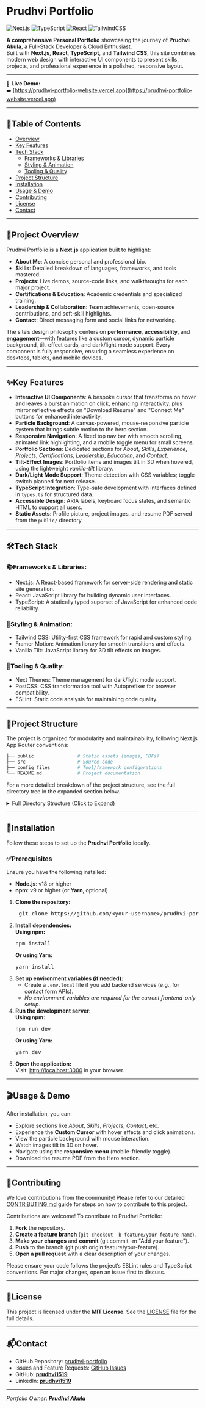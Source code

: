 # Prudhvi Portfolio

![Next.js](https://img.shields.io/badge/Next.js-000000?style=for-the-badge&logo=nextdotjs&logoColor=white)
![TypeScript](https://img.shields.io/badge/TypeScript-3178C6?style=for-the-badge&logo=typescript&logoColor=white)
![React](https://img.shields.io/badge/React-61DAFB?style=for-the-badge&logo=react&logoColor=black)
![TailwindCSS](https://img.shields.io/badge/Tailwind_CSS-06B6D4?style=for-the-badge&logo=tailwind-css&logoColor=white)

**A comprehensive Personal Portfolio** showcasing the journey of **Prudhvi Akula**, a Full-Stack Developer & Cloud Enthusiast.  
Built with **Next.js**, **React**, **TypeScript**, and **Tailwind CSS**, this site combines modern web design with interactive UI components to present skills, projects, and professional experience in a polished, responsive layout.

---

🔗 **Live Demo:**  
➡️ [https://prudhvi-portfolio-website.vercel.app](https://prudhvi-portfolio-website.vercel.app)

---

## 📑Table of Contents

- [Overview](#overview)
- [Key Features](#key-features)
- [Tech Stack](#%EF%B8%8F-tech-stack)
  - [Frameworks & Libraries](#frameworks--libraries)
  - [Styling & Animation](#styling--animation)
  - [Tooling & Quality](#tooling--quality)
- [Project Structure](#project-structure)
- [Installation](#installation)
- [Usage & Demo](#usage--demo)
- [Contributing](#contributing)
- [License](#license)
- [Contact](#contact)

---

## 📝Project Overview

Prudhvi Portfolio is a **Next.js** application built to highlight:
- **About Me**: A concise personal and professional bio.
- **Skills**: Detailed breakdown of languages, frameworks, and tools mastered.
- **Projects**: Live demos, source-code links, and walkthroughs for each major project.
- **Certifications & Education**: Academic credentials and specialized training.
- **Leadership & Collaboration**: Team achievements, open-source contributions, and soft-skill highlights.
- **Contact**: Direct messaging form and social links for networking.

The site’s design philosophy centers on **performance**, **accessibility**, and **engagement**—with features like a custom cursor, dynamic particle background, tilt-effect cards, and dark/light mode support. Every component is fully responsive, ensuring a seamless experience on desktops, tablets, and mobile devices.

---

## ✨Key Features

- **Interactive UI Components**: A bespoke cursor that transforms on hover and leaves a burst animation on click, enhancing interactivity. plus mirror reflective effects on "Download Resume" and "Connect Me" buttons for enhanced interactivity.
- **Particle Background**: A canvas-powered, mouse‐responsive particle system that brings subtle motion to the hero section.
- **Responsive Navigation**: A fixed top nav bar with smooth scrolling, animated link highlighting, and a mobile toggle menu for small screens.
- **Portfolio Sections**: Dedicated sections for *About*, *Skills*, *Experience*, *Projects*, *Certifications*, *Leadership*, *Education*, and *Contact*.
- **Tilt-Effect Images**: Portfolio items and images tilt in 3D when hovered, using the lightweight *vanilla-tilt* library.
- **Dark/Light Mode Support**: Theme detection with CSS variables; toggle switch planned for next release.
- **TypeScript Integration**: Type-safe development with interfaces defined in `types.ts` for structured data.
- **Accessible Design**: ARIA labels, keyboard focus states, and semantic HTML to support all users.
- **Static Assets**: Profile picture, project images, and resume PDF served from the `public/` directory.

---

## 🛠️Tech Stack

### 📚Frameworks & Libraries:
- Next.js: A React-based framework for server-side rendering and static site generation.
- React: JavaScript library for building dynamic user interfaces.
- TypeScript: A statically typed superset of JavaScript for enhanced code reliability.

### 🎨Styling & Animation:
- Tailwind CSS: Utility-first CSS framework for rapid and custom styling.
- Framer Motion: Animation library for smooth transitions and effects.
- Vanilla Tilt: JavaScript library for 3D tilt effects on images.

### 🔧Tooling & Quality:
- Next Themes: Theme management for dark/light mode support.
- PostCSS: CSS transformation tool with Autoprefixer for browser compatibility.
- ESLint: Static code analysis for maintaining code quality.

---

## 📂Project Structure

The project is organized for modularity and maintainability, following Next.js App Router conventions:

```bash
├── public                # Static assets (images, PDFs)
├── src                   # Source code
├── config files          # Tool/framework configurations
└── README.md             # Project documentation
```

For a more detailed breakdown of the project structure, see the full directory tree in the expanded section below.

<details>
<summary>Full Directory Structure (Click to Expand)</summary>

```bash
prudhvi-portfolio/
├── public/                       # Static assets (images, resume PDF)
│   ├── profile-pic.jpg
│   ├── pins-studio.png
│   ├── python-compiler.png
│   ├── weather-dashboard.png
│   ├── prudhvi_resume.pdf
├── src/
│   ├── app/
│   │   ├── components/
│   │   │   ├── sections/         # Page sections (About, Skills, Projects, etc.)
│   │   │   ├── CustomCursor.tsx  # Custom cursor with hover and burst effects
│   │   │   ├── Icons.tsx         # SVG icon components
│   │   │   ├── ParticlesBackground.tsx  # Canvas-based particle background
│   │   │   └── TiltImage.tsx     # Image component with tilt effect
│   │   ├── globals.css           # Global styles with Tailwind CSS
│   │   ├── types.ts              # TypeScript interfaces
│   │   ├── layout.tsx            # Root layout with theme provider
│   │   └── page.tsx              # Main page with navigation and sections
├── .gitignore                    # Git ignore file
├── .eslintrc.json                # ESLint configuration
├── next.config.ts                # Next.js configuration
├── package.json                  # Dependencies and scripts
├── postcss.config.mjs            # PostCSS configuration
├── tailwind.config.js            # Tailwind CSS configuration
├── tsconfig.json                 # TypeScript configuration
├── next-env.d.ts                 # Next.js TypeScript definitions
└── README.md                     # Project documentation
```
</details>

---

## 🚀Installation

Follow these steps to set up the **Prudhvi Portfolio** locally.

### ✅Prerequisites

Ensure you have the following installed:

- **Node.js**: v18 or higher
- **npm**: v9 or higher (or **Yarn**, optional)


<ol> <li> <strong>Clone the repository:</strong> <pre> git clone https://github.com/&lt;your-username&gt;/prudhvi-portfolio.git cd prudhvi-portfolio </pre> </li> <li> <strong>Install dependencies:</strong><br /> <strong>Using npm:</strong> <pre>npm install</pre> <strong>Or using Yarn:</strong> <pre>yarn install</pre> </li> <li> <strong>Set up environment variables (if needed):</strong> <ul> <li>Create a <code>.env.local</code> file if you add backend services (e.g., for contact form APIs).</li> <li><em>No environment variables are required for the current frontend-only setup.</em></li> </ul> </li> <li> <strong>Run the development server:</strong><br /> <strong>Using npm:</strong> <pre>npm run dev</pre> <strong>Or using Yarn:</strong> <pre>yarn dev</pre> </li> <li> <strong>Open the application:</strong><br /> Visit: <a href="http://localhost:3000" target="_blank">http://localhost:3000</a> in your browser. </li> </ol>

---

## 🎬Usage & Demo

After installation, you can:
- Explore sections like *About*, *Skills*, *Projects*, *Contact*, etc.
- Experience the **Custom Cursor** with hover effects and click animations.
- View the particle background with mouse interaction.
- Watch images tilt in 3D on hover.
- Navigate using the **responsive menu** (mobile-friendly toggle).
- Download the resume PDF from the Hero section.

---

## 🤝Contributing

We love contributions from the community! Please refer to our detailed [CONTRIBUTING.md](CONTRIBUTING.md) guide for steps on how to contribute to this project.  

Contributions are welcome! To contribute to Prudhvi Portfolio:

1. **Fork** the repository.
2. **Create a feature branch** (`git checkout -b feature/your-feature-name`).
3. **Make your changes** and **commit** (git commit -m "Add your feature").
4. **Push** to the branch (git push origin feature/your-feature).
5. **Open a pull request** with a clear description of your changes.

Please ensure your code follows the project’s ESLint rules and TypeScript conventions. For major changes, open an issue first to discuss.

---

## 📜License

This project is licensed under the **MIT License**. See the [LICENSE](LICENSE) file for the full details.

---

## 📬Contact

- GitHub Repository: [prudhvi-portfolio](https://github.com/prudhvi1519/Prudhvi-Portfolio)
- Issues and Feature Requests: [GitHub Issues](https://github.com/prudhvi1519/Prudhvi-Portfolio/issues)
- GitHub: **[prudhvi1519](https://github.com/prudhvi1519)**
- LinkedIn: **[prudhvi1519](https://www.linkedin.com/in/prudhvi1519)**

---

*Portfolio Owner*: [***Prudhvi Akula***](https://prudhvi-portfolio-website.vercel.app)
